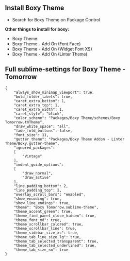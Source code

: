 ## Install Boxy Theme
* Search for Boxy Theme on Package Control

**Other things to install for boxy:**

- Boxy Theme
- Boxy Theme - Add On (Font Face)
- Boxy Theme - Add On (Widget Font XS)
- Boxy Theme - Add On (Linter Theme)

## Full sublime-settings for **Boxy Theme - Tomorrow**
```
{
	"always_show_minimap_viewport": true,
	"bold_folder_labels": true,
	"caret_extra_bottom": 1,
	"caret_extra_top": 1,
	"caret_extra_width": 1,
	"caret_style": "blink",
	"color_scheme": "Packages/Boxy Theme/schemes/Boxy Tomorrow.tmTheme",
	"draw_white_space": "all",
	"fade_fold_buttons": false,
	"font_size": 11,
	"gutter_theme": "Packages/Boxy Theme Addon - Linter Theme/Boxy.gutter-theme",
	"ignored_packages":
	[
		"Vintage"
	],
	"indent_guide_options":
	[
		"draw_normal",
		"draw_active"
	],
	"line_padding_bottom": 2,
	"line_padding_top": 2,
	"overlay_scroll_bars": "enabled",
	"show_encoding": true,
	"show_line_endings": true,
	"theme": "Boxy Tomorrow.sublime-theme",
	"theme_accent_green": true,
	"theme_find_panel_close_hidden": true,
	"theme_font_md": true,
	"theme_scrollbar_colored": true,
	"theme_scrollbar_line": true,
	"theme_sidebar_size_xs": true,
	"theme_tab_line_size_lg": true,
	"theme_tab_selected_transparent": true,
	"theme_tab_selected_underlined": true,
	"theme_tab_size_sm": true
}
```